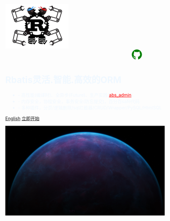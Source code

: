 <img src="logo.png" style="width: 200px;height: 140px" />

<div style="margin-left: 400px;" >
<a href="https://github.com/rbatis/rbatis" target="_blank">
<svg class="octicon octicon-mark-github v-align-middle" height="32" viewBox="0 0 16 16" version="1.1" width="32" aria-hidden="true"><path fill="green" fill-rule="evenodd" d="M8 0C3.58 0 0 3.58 0 8c0 3.54 2.29 6.53 5.47 7.59.4.07.55-.17.55-.38 0-.19-.01-.82-.01-1.49-2.01.37-2.53-.49-2.69-.94-.09-.23-.48-.94-.82-1.13-.28-.15-.68-.52-.01-.53.63-.01 1.08.58 1.23.82.72 1.21 1.87.87 2.33.66.07-.52.28-.87.51-1.07-1.78-.2-3.64-.89-3.64-3.95 0-.87.31-1.59.82-2.15-.08-.2-.36-1.02.08-2.12 0 0 .67-.21 2.2.82.64-.18 1.32-.27 2-.27.68 0 1.36.09 2 .27 1.53-1.04 2.2-.82 2.2-.82.44 1.1.16 1.92.08 2.12.51.56.82 1.27.82 2.15 0 3.07-1.87 3.75-3.65 3.95.29.25.54.73.54 1.48 0 1.07-.01 1.93-.01 2.2 0 .21.15.46.55.38A8.013 8.013 0 0016 8c0-4.42-3.58-8-8-8z"></path></svg>
</a>
</div>

<h1 style="color: aliceblue">Rbatis灵活.智能.高效的ORM</h1>

<ul style="padding-left: 40px;" >
<li align="left" style="color: aliceblue" >- 高性能(编译时)、全异步(Future)、生产实践(<a style="color: red" href="https://github.com/rbatis/abs_admin">abs_admin</a>)、</li>
<li align="left" style="color: aliceblue" >- 内存安全，协程安全，事务安全(防忘提交)，百分百safe代码</li>
<li align="left" style="color: aliceblue" >- 多种插件，分页/逻辑删除/sql拦截器/CRUD/Wrapper/PySQL/HtmlSQL</li>
</ul>

[English](en/)
[立即开始](#支持数据库)

![](_media/bg.jpg)